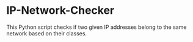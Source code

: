 # IP-Network-Checker
This Python script checks if two given IP addresses belong to the same network based on their classes.
